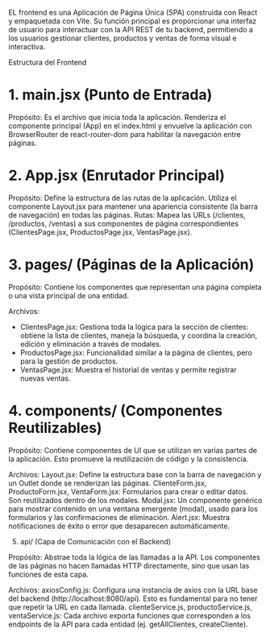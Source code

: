 EL frontend es una Aplicación de Página Única (SPA) construida con React y empaquetada con Vite. Su función principal es proporcionar una interfaz de usuario para interactuar con la API REST de tu backend, permitiendo a los usuarios gestionar clientes, productos y ventas de forma visual e interactiva.

Estructura del Frontend

# 1. main.jsx (Punto de Entrada)

Propósito: Es el archivo que inicia toda la aplicación. Renderiza el componente principal (App) en el index.html y envuelve la aplicación con BrowserRouter de react-router-dom para habilitar la navegación entre páginas.

# 2. App.jsx (Enrutador Principal)

Propósito: Define la estructura de las rutas de la aplicación. Utiliza el componente Layout.jsx para mantener una apariencia consistente (la barra de navegación) en todas las páginas.
Rutas: Mapea las URLs (/clientes, /productos, /ventas) a sus componentes de página correspondientes (ClientesPage.jsx, ProductosPage.jsx, VentasPage.jsx).

# 3. pages/ (Páginas de la Aplicación)

Propósito: Contiene los componentes que representan una página completa o una vista principal de una entidad.

Archivos:
* ClientesPage.jsx: Gestiona toda la lógica para la sección de clientes: obtiene la lista de clientes, maneja la búsqueda, y coordina la creación, edición y eliminación a través de modales.
* ProductosPage.jsx: Funcionalidad similar a la página de clientes, pero para la gestión de productos.
* VentasPage.jsx: Muestra el historial de ventas y permite registrar nuevas ventas.

# 4. components/ (Componentes Reutilizables)

Propósito: Contiene componentes de UI que se utilizan en varias partes de la aplicación. Esto promueve la reutilización de código y la consistencia.

Archivos:
Layout.jsx: Define la estructura base con la barra de navegación y un Outlet donde se renderizan las páginas.
ClienteForm.jsx, ProductoForm.jsx, VentaForm.jsx: Formularios para crear o editar datos. Son reutilizados dentro de los modales.
Modal.jsx: Un componente genérico para mostrar contenido en una ventana emergente (modal), usado para los formularios y las confirmaciones de eliminación.
Alert.jsx: Muestra notificaciones de éxito o error que desaparecen automáticamente.

5. api/ (Capa de Comunicación con el Backend)

Propósito: Abstrae toda la lógica de las llamadas a la API. Los componentes de las páginas no hacen llamadas HTTP directamente, sino que usan las funciones de esta capa.

Archivos:
axiosConfig.js: Configura una instancia de axios con la URL base del backend (http://localhost:8080/api). Esto es fundamental para no tener que repetir la URL en cada llamada.
clienteService.js, productoService.js, ventaService.js: Cada archivo exporta funciones que corresponden a los endpoints de la API para cada entidad (ej. getAllClientes, createCliente).
